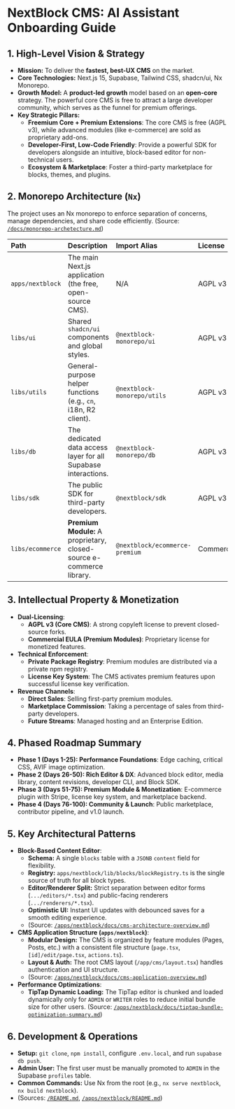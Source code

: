 # NextBlock CMS: AI Assistant Onboarding Guide

## 1. High-Level Vision & Strategy
*   **Mission:** To deliver the **fastest, best-UX CMS** on the market.
*   **Core Technologies:** Next.js 15, Supabase, Tailwind CSS, shadcn/ui, Nx Monorepo.
*   **Growth Model:** A **product-led growth** model based on an **open-core** strategy. The powerful core CMS is free to attract a large developer community, which serves as the funnel for premium offerings.
*   **Key Strategic Pillars:**
    *   **Freemium Core + Premium Extensions**: The core CMS is free (AGPL v3), while advanced modules (like e-commerce) are sold as proprietary add-ons.
    *   **Developer-First, Low-Code Friendly**: Provide a powerful SDK for developers alongside an intuitive, block-based editor for non-technical users.
    *   **Ecosystem & Marketplace**: Foster a third-party marketplace for blocks, themes, and plugins.

## 2. Monorepo Architecture (`Nx`)
The project uses an Nx monorepo to enforce separation of concerns, manage dependencies, and share code efficiently. (Source: [`/docs/monorepo-archetecture.md`](docs/monorepo-archetecture.md))

| Path | Description | Import Alias | License |
| :--- | :--- | :--- | :--- |
| `apps/nextblock` | The main Next.js application (the free, open-source CMS). | N/A | AGPL v3 |
| `libs/ui` | Shared `shadcn/ui` components and global styles. | `@nextblock-monorepo/ui` | AGPL v3 |
| `libs/utils` | General-purpose helper functions (e.g., `cn`, i18n, R2 client). | `@nextblock-monorepo/utils` | AGPL v3 |
| `libs/db` | The dedicated data access layer for all Supabase interactions. | `@nextblock-monorepo/db` | AGPL v3 |
| `libs/sdk` | The public SDK for third-party developers. | `@nextblock/sdk` | AGPL v3 |
| `libs/ecommerce` | **Premium Module:** A proprietary, closed-source e-commerce library. | `@nextblock/ecommerce-premium` | Commercial |

## 3. Intellectual Property & Monetization
*   **Dual-Licensing**:
    *   **AGPL v3 (Core CMS)**: A strong copyleft license to prevent closed-source forks.
    *   **Commercial EULA (Premium Modules)**: Proprietary license for monetized features.
*   **Technical Enforcement**:
    *   **Private Package Registry**: Premium modules are distributed via a private npm registry.
    *   **License Key System**: The CMS activates premium features upon successful license key verification.
*   **Revenue Channels**:
    *   **Direct Sales**: Selling first-party premium modules.
    *   **Marketplace Commission**: Taking a percentage of sales from third-party developers.
    *   **Future Streams**: Managed hosting and an Enterprise Edition.

## 4. Phased Roadmap Summary
*   **Phase 1 (Days 1-25): Performance Foundations**: Edge caching, critical CSS, AVIF image optimization.
*   **Phase 2 (Days 26-50): Rich Editor & DX**: Advanced block editor, media library, content revisions, developer CLI, and Block SDK.
*   **Phase 3 (Days 51-75): Premium Module & Monetization**: E-commerce plugin with Stripe, license key system, and marketplace backend.
*   **Phase 4 (Days 76-100): Community & Launch**: Public marketplace, contributor pipeline, and v1.0 launch.

## 5. Key Architectural Patterns
*   **Block-Based Content Editor**:
    *   **Schema:** A single `blocks` table with a `JSONB` `content` field for flexibility.
    *   **Registry:** `apps/nextblock/lib/blocks/blockRegistry.ts` is the single source of truth for all block types.
    *   **Editor/Renderer Split:** Strict separation between editor forms (`.../editors/*.tsx`) and public-facing renderers (`.../renderers/*.tsx`).
    *   **Optimistic UI:** Instant UI updates with debounced saves for a smooth editing experience.
    *   (Source: [`/apps/nextblock/docs/cms-architecture-overview.md`](apps/nextblock/docs/cms-architecture-overview.md))
*   **CMS Application Structure (`apps/nextblock`)**:
    *   **Modular Design:** The CMS is organized by feature modules (Pages, Posts, etc.) with a consistent file structure (`page.tsx`, `[id]/edit/page.tsx`, `actions.ts`).
    *   **Layout & Auth:** The root CMS layout (`/app/cms/layout.tsx`) handles authentication and UI structure.
    *   (Source: [`/apps/nextblock/docs/cms-application-overview.md`](apps/nextblock/docs/cms-application-overview.md))
*   **Performance Optimizations**:
    *   **TipTap Dynamic Loading:** The TipTap editor is chunked and loaded dynamically only for `ADMIN` or `WRITER` roles to reduce initial bundle size for other users. (Source: [`/apps/nextblock/docs/tiptap-bundle-optimization-summary.md`](apps/nextblock/docs/tiptap-bundle-optimization-summary.md))

## 6. Development & Operations
*   **Setup:** `git clone`, `npm install`, configure `.env.local`, and run `supabase db push`.
*   **Admin User:** The first user must be manually promoted to `ADMIN` in the Supabase `profiles` table.
*   **Common Commands:** Use Nx from the root (e.g., `nx serve nextblock`, `nx build nextblock`).
*   (Sources: [`/README.md`](README.md), [`/apps/nextblock/README.md`](apps/nextblock/README.md))